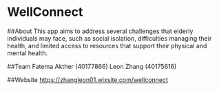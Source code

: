 # WellConnect

##About
This app aims to address several challenges that elderly individuals may face, such as social isolation, difficulties managing their health, and limited access to resources that support their physical and mental health.

##Team
Fatema Akther (40177866)
Leon Zhang (40175616)

##Website
https://zhangleon01.wixsite.com/wellconnect 
